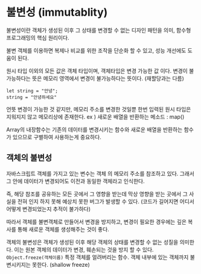# 불변성 (immutablity)
불변성이란 객체가 생성된 이후 그 상태를 변경할 수 없는 디자인 패턴을 의미, 함수형 프로그래밍의 핵심 원리이다.

불변 객체를 이용하면 복제나 비교를 위한 조작을 단순화 할 수 있고, 성능 개선에도 도움이 된다.

원시 타입 이외의 모든 값은 객체 타입이며, 객체타입은 변경 가능한 값 이다. 
변경이 불가능하다는 뜻은 메모리 영역에서 변경이 불가능하다는 뜻이다. (재할당과는 다름)

```
let string = "안녕";
string = "안녕하세요"
```
언뜻 변경이 가능한 것 같지만, 메모리 주소를 변경한 것일뿐 한번 입력된 원시 타입은 지워지지 않고 메모리상에 존재한다. 
ex ) 새로운 배열을 반환하는 메소드 : map()

Array의 내장함수는 기존의 데이터를 변경시키는 함수와 새로운 배열을 반환하는 함수가 있으므로 구별하여 사용하는게 중요하다. 

## 객체의 불변성
자바스크립트 객체를 가지고 있는 변수는 객체 의 메모리 주소를 참조하고 있다. 
그래서 그 안에 데이터가 변경되어도 이전과 동일한 객체라고 인식한다. 

즉, 해당 참조를 공유하는 모든 곳에서 그 영향을 받는데 막상 영향을 받는 곳에서 그 사실을 전혀 인지 하지 못해
예상치 못한 버그가 발생할 수 있다. (코드가 길어지면 어디서 어떻게 변경되었는지 추적이 불가하다)

따라서 객체를 불변객체로 만들어서 변경을 방지하고, 변경이 필요한 경우에는 깊은 복사를 통해 새로운 객체를 생성해주는 것이 좋다. 

객체의 불변성은 객체가 생성된 이후 해당 객체의 상태를 변경할 수 없는 성질을 의미한다.
이는 원본 객체의 데이터가 변경, 훼손되는 것을 방지 할 수 있다. 
``` Object.freeze(객체이름) ``` 
특정 객체를 얼려버리는 함수. 객체 내부에 있는 객체까지 불변시키지는 못한다. (shallow freeze)